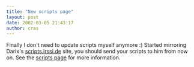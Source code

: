 ```yaml
---
title: "New scripts page"
layout: post
date: 2002-03-05 21:43:17
author: cras
---
```

Finally I don't need to update scripts myself anymore :) Started
mirroring Darix's [scripts.irssi.de](https://scripts.irssi.org/) site,
you should send your scripts to him from now on. See the [scripts
page](https://scripts.irssi.org) for more information.


